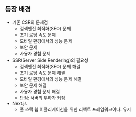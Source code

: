 ## 등장 배경

- 기존 CSR의 문제점
	- 검색엔진 최적화(SEO) 문제
	- 초기 로딩 속도 문제
	- 모바일 환경에서의 성능 문제
	- 보안 문제
	- 사용자 경험 문제
- SSR(Server Side Rendering)의 필요성
	- 검색엔진 최적화(SEO) 문제 해결
	- 초기 로딩 속도 문제 해결
	- 모바일 환경에서의 성능 문제 해결
	- 보안 문제 해결
	- 사용자 경험 문제 해결
	- 단점: 서버의 부하가 커짐
- Next.js
	- 풀 스택 웹 어플리케이션을 위한 리액트 프레임워크이다. 유저
